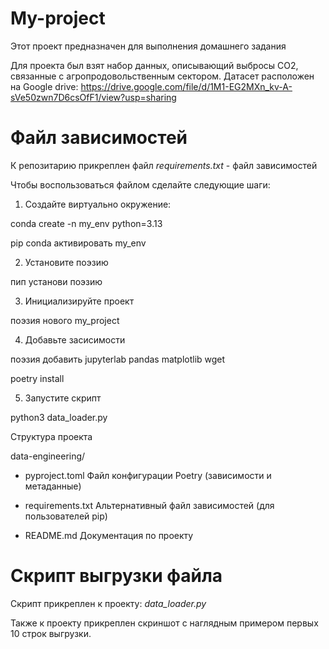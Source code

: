 # My-project
Этот проект предназначен для выполнения домашнего задания

Для проекта был взят набор данных, описывающий выбросы CO2, связанные с агропродовольственным сектором. Датасет расположен на Google drive:
https://drive.google.com/file/d/1M1-EG2MXn_kv-A-sVe50zwn7D6csOfF1/view?usp=sharing

# Файл зависимостей
К репозитарию прикреплен файл *requirements.txt* - файл зависимостей

Чтобы воспользоваться файлом сделайте следующие шаги:

1. Создайте виртуально окружение:

conda create -n my_env python=3.13

pip conda активировать my_env

2. Установите поэзию

пип установи поэзию

3. Инициализируйте проект
  
поэзия нового my_project

4. Добавьте засисимости
   
поэзия добавить jupyterlab pandas matplotlib wget

poetry install 

5. Запустите скрипт

python3 data_loader.py

Структура проекта

 data-engineering/ 

- pyproject.toml 
Файл конфигурации Poetry (зависимости и метаданные)

- requirements.txt 
Альтернативный файл зависимостей (для пользователей pip)

- README.md 
Документация по проекту 

# Cкрипт выгрузки файла
Скрипт прикреплен к проекту: *data_loader.py*

Также к проекту прикреплен скриншот с наглядным примером первых 10 строк выгрузки.

